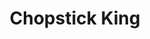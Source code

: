 ---
layout: place
title: "Chopstick King"
permalink: /new-jersey/lake-hopatcong/chopstick-king.html
stateAbbr: NJ
stateName: New Jersey
cityName: Lake Hopatcong
seo:
  name: "Chopstick King"
  type: Restaurant
  links: null
description: "Chopstick King serves delicious sushi in Lake Hopatcong, New Jersey. Try fresh Japanese dishes for a great dining experience. "
place_id: ChIJEUgkT1Rzw4kRk46IX9qTFZE
photos:
  - name: >-
      places/ChIJEUgkT1Rzw4kRk46IX9qTFZE/photos/AeeoHcL54-BuzbjRXmePmPOo4l6TmRPq4RRaycxLowtSJ7dNZ8Tm5rzCDkNiaLFNib11t3CQ5iXx5QKgd-Q9SagDFr05_kjYlUpc9zBBD0IZkBZ1IJv80tkE3axus6-pWgyUcD8m4iDlSBrl_AtVSiE1dq6865Zv_4BgfGAvd3GUCUKfnk_pAbiMgi3JH2PZydwAKrhWSj-TTrnTr2yOq88r_xX1l89SpbBERUarruqDQxn7FaiIwTOGbIehS5R-7t82tnDjP2eMbAh0f1SwKEb47xjgKq3WrywcJ143BzO4Ya87sPRL4xGLVfF2g2S_MkUJJ9a5wmde88rZXrfe8-Jus6w0j61pZxF5_jphWGs9jPhjlGeY7MaEX-Isag0HPqOmf69HsnRUqKR6yqfG2ZtBQjjSYputgABZ3NQ9qgQang2LNILb
    widthPx: 4032
    heightPx: 3024
    authorAttributions:
      - displayName: Kostiantyn Denysenko
        uri: https://maps.google.com/maps/contrib/105996353036301895706
        photoUri: >-
          https://lh3.googleusercontent.com/a-/ALV-UjVirF2njseWYVn0vRjX_Xj8-PxDStnjJ40Q3kEe76s1gYrOwP6V=s100-p-k-no-mo
    flagContentUri: >-
      https://www.google.com/local/imagery/report/?cb_client=maps_api_places.places_api&image_key=!1e10!2sCIHM0ogKEICAgIDEgeiKrgE&hl=en-US
    googleMapsUri: >-
      https://www.google.com/maps/place//data=!3m4!1e2!3m2!1sCIHM0ogKEICAgIDEgeiKrgE!2e10!4m2!3m1!1s0x89c373544f244811:0x911593da5f888e93
  - name: >-
      places/ChIJEUgkT1Rzw4kRk46IX9qTFZE/photos/AeeoHcJVy2Xc3FOiOaTNAtEZEd_HrpBs4fmjc6zmutNNc7upE78srS4fCeb_RiPb6y-16qJMk0bcC8xbR82ez7AzMbJgTp6LkehA71q4OhNZ6aCYJ2psRKDv3XRv2syVvpeOBdG3krBXReSWhBarHnWGU8Do_MVN3aGXcHdwfwnPugbGmxLGhtBmztEKO9qHs7yYEowgx5LsQWdq72_5YTgEyXUTISt-Jsw9PAhfMBQeb_-hrYnOJrx98o0X39zNSpSEaU8OVAt288-1NTqOYXAgYdWpnA7yKldsbZpldaOxQzouqV9VbhAT5SrHAEo1nA2CPtYMLTW5H7xXa3CKc7b8Q4p33SGkyzBwer2xo4diFFmiYRWBLGSYYS3T0YfZ3WlGVKbw3OtYlT3-QYFJJ4gEr7iPKuf-xWBtQHve3SAK3bcjjHw
    widthPx: 4160
    heightPx: 3120
    authorAttributions:
      - displayName: Enrique Chon
        uri: https://maps.google.com/maps/contrib/104094669479678565183
        photoUri: >-
          https://lh3.googleusercontent.com/a-/ALV-UjXzgCBL6wZPq0vk8f_hPcU307KwRCNK6-28bgQWWBrCUcfSa1iSew=s100-p-k-no-mo
    flagContentUri: >-
      https://www.google.com/local/imagery/report/?cb_client=maps_api_places.places_api&image_key=!1e10!2sCIHM0ogKEICAgICMzJjQ3QE&hl=en-US
    googleMapsUri: >-
      https://www.google.com/maps/place//data=!3m4!1e2!3m2!1sCIHM0ogKEICAgICMzJjQ3QE!2e10!4m2!3m1!1s0x89c373544f244811:0x911593da5f888e93
  - name: >-
      places/ChIJEUgkT1Rzw4kRk46IX9qTFZE/photos/AeeoHcLpSccxia9dj9R-bXbY5C2Imz5UmR3ihCdd8aurYZpCmw-g_yrMyHi7qMVs0fVE6hWqVKrxu3CcFjgYK8IFOOM2XJBLJoYM58C1kAx6Gpv-fosJUW1I---m701WF7yVEB01NEjUR-6zKn5Vr5tk9JQztUk5NNN9Trv6-Jp-CGU50XvmPpcd0vavmr3MTIvTWdpXZgqmXyDl9jt0B8VNSNuzJIBfLbKUk3tCiK-ShMX1403iAmD-HaLk2BzP0qYtruRfIIFxj7AfbI9m3DtGbvYO_E2f_5pf16H3SLdc_XhqLKIvI0wTUzIDCWXv-h0vi29VOHiXCizCfFnsFKEDLaDTlTGQF6MIMBXZdFR5Z3_bM8-YWY73uZRe7B2B6kUTAq9yNzTuzuxPF3Q1fygzKGCrIeduy4CP-P3sjNHWLDuNqaZP
    widthPx: 3024
    heightPx: 4032
    authorAttributions:
      - displayName: Des KF
        uri: https://maps.google.com/maps/contrib/112342706968952739677
        photoUri: >-
          https://lh3.googleusercontent.com/a-/ALV-UjXTXZZGv3H-Qc0rEGXnkZ_RbxAYMVeL91Ryhi1wKGGZL_B97RUr=s100-p-k-no-mo
    flagContentUri: >-
      https://www.google.com/local/imagery/report/?cb_client=maps_api_places.places_api&image_key=!1e10!2sCIHM0ogKEICAgICB4eX0_gE&hl=en-US
    googleMapsUri: >-
      https://www.google.com/maps/place//data=!3m4!1e2!3m2!1sCIHM0ogKEICAgICB4eX0_gE!2e10!4m2!3m1!1s0x89c373544f244811:0x911593da5f888e93
  - name: >-
      places/ChIJEUgkT1Rzw4kRk46IX9qTFZE/photos/AeeoHcIRuduvchnGXTtgDB_fXfG0GM1_Mtf77jHkK2zQPtrMGcNMFkEWklfMXVEMqd6Mfs8OM6P3jHHeqbhen1ZUVsO7TNfqEBiyDm5UC6hBXKw622oHFopLm7ZkXiaEjnFUODx1A_0pEVAXh3jM1DobxLrmA0SS8LJWHw81ELQ2d5ICNvca_IiG0z3KAQnqM7XCFON4GpceXo7wg0L2awc0LcZlbWEmwacuFINWY02jh9HWZ_h6CRpiijZJSh5nkhO-dZne9jtVHTTkCB8Kh6YHLKzvmKXX9rrSqxJmsu53p6Xk82zEZdalHZ762dXpu0XwenGPE-ndy5QrGx4oVEX3dH8HakS3zANNL5GimgR6LlHuV97ktOQQ2ROMf3SoThEGWls3f9eR6dALMMJv_58aYiGeJc8GT9UNST4SQHKErs1Vmi3L
    widthPx: 3024
    heightPx: 4032
    authorAttributions:
      - displayName: Annette Karlsson
        uri: https://maps.google.com/maps/contrib/102974342956167622513
        photoUri: >-
          https://lh3.googleusercontent.com/a/ACg8ocJ-uuqdFSRMRZRVi2vhFsr3dMSsQxQII-_O2lri0PJgBrDLOg=s100-p-k-no-mo
    flagContentUri: >-
      https://www.google.com/local/imagery/report/?cb_client=maps_api_places.places_api&image_key=!1e10!2sCIHM0ogKEICAgICb56bx8wE&hl=en-US
    googleMapsUri: >-
      https://www.google.com/maps/place//data=!3m4!1e2!3m2!1sCIHM0ogKEICAgICb56bx8wE!2e10!4m2!3m1!1s0x89c373544f244811:0x911593da5f888e93
  - name: >-
      places/ChIJEUgkT1Rzw4kRk46IX9qTFZE/photos/AeeoHcIs9EEOFzN0Y_CGLfP9TJIMJTbc9GlkynBqp_3Rdj0t8vXO0YAJGRR6B5Hl6Gr1FkNc_JNA9xi1hM8Kb8ussOjBJJSOoPPXYUZ3gKJOdQ9KkfTJg0IMmiQlAD54G2nyDjJ-yEy9Mh5ExLLZvev9YOrCqauLMlrepCpi1ZtIJ9xQP0WlEeaKUCCyHtngpSF8p_WIuvAu9-_3ZMya0avoikHeIQGPw_whu1q7UqXyzaJ21_-CYwwuUCHEgtio-M6nndSvI_cpNtZIVdgPXxB3zfpV2GrOYhmoWyrWzZj4yrUdMmMEfQG0KEtWuJF7xDb2spNoY9AN58ZKyNbhlZq0HQ36ThstaViqbN8-rumcp-Px1OHP3JKTwdKxgF-B77KDhYaJqQaSM7Rw00rexQeq3P-bFEi6nWwwdIFBZYn62u5pgd6w
    widthPx: 4160
    heightPx: 3120
    authorAttributions:
      - displayName: Enrique Chon
        uri: https://maps.google.com/maps/contrib/104094669479678565183
        photoUri: >-
          https://lh3.googleusercontent.com/a-/ALV-UjXzgCBL6wZPq0vk8f_hPcU307KwRCNK6-28bgQWWBrCUcfSa1iSew=s100-p-k-no-mo
    flagContentUri: >-
      https://www.google.com/local/imagery/report/?cb_client=maps_api_places.places_api&image_key=!1e10!2sCIHM0ogKEICAgICMzPzN6wE&hl=en-US
    googleMapsUri: >-
      https://www.google.com/maps/place//data=!3m4!1e2!3m2!1sCIHM0ogKEICAgICMzPzN6wE!2e10!4m2!3m1!1s0x89c373544f244811:0x911593da5f888e93
  - name: >-
      places/ChIJEUgkT1Rzw4kRk46IX9qTFZE/photos/AeeoHcKT4WmJJ5lrMx77wHbVqOc2GY3DSnvSIzZkWugHlan9wGdkfAAOwuTO-6PDoE67fOT-41erUJI3WNFmtzDF-Od71mKScf9nPxthPVDlvkB2-8k4KguqQOdBGTDiW2dctC6ZBMuDYkX4QPM-H2_uThZDF62Me5MkFT8aidP19o9uk1OD-UmcY0StTGbhPUZmuWiDCyRIf-jw35R-pzePU2oyPqeC-xsQjPRj52QOj2gv_9jqu03CYtfIpxkJamK3q0xHFjLBl3S02xs6UtE2kOyqcDBI5e1g7clt_SG1zYTQUedloCIOpgTTdxdVhaWDOVyjxCJkPKBzkXxMHJ4_w_BkbBKdEpSlNMCwMyYDN8dnUqSVvjeUYt_OfxnRCedDTLkTPJ530GX34rUYcww7U0F7NpxDJifxdXGjFo-KebQmXeI
    widthPx: 4160
    heightPx: 3120
    authorAttributions:
      - displayName: Enrique Chon
        uri: https://maps.google.com/maps/contrib/104094669479678565183
        photoUri: >-
          https://lh3.googleusercontent.com/a-/ALV-UjXzgCBL6wZPq0vk8f_hPcU307KwRCNK6-28bgQWWBrCUcfSa1iSew=s100-p-k-no-mo
    flagContentUri: >-
      https://www.google.com/local/imagery/report/?cb_client=maps_api_places.places_api&image_key=!1e10!2sCIHM0ogKEICAgICMzMzEhgE&hl=en-US
    googleMapsUri: >-
      https://www.google.com/maps/place//data=!3m4!1e2!3m2!1sCIHM0ogKEICAgICMzMzEhgE!2e10!4m2!3m1!1s0x89c373544f244811:0x911593da5f888e93
  - name: >-
      places/ChIJEUgkT1Rzw4kRk46IX9qTFZE/photos/AeeoHcLXckGizAhLvRCn2jXTDllOxgDvmzqnpgRCeUIRUOPicsrjWJl4py5J6mUeREGQ9IBWikFXOv6GImhoEjn_ppdkOYV7xOZrNlN0uRd7Ugq5DpfWMVwJm1F8c5smLnnHYCxE9ZD61fCEQiWy2XlWA_cwRlAnrZv9PapZsP-lh6IclHAm1BYXw1Pm3s94r4vbdH_aJsk1wAgyGeMSxqgjt1gp8jOBeJ9GPRbKxGaUatIPYVUDzVipo-qgL-0RmlTsUylQFCJ4yjXlNDoSSwAOcSK_lLPokdprhdEODI3Gn9g60b5gUvQojtlkZlvV0t_QU1QPT-1578LTdnRoDRLZu6J3DS-6oYzmihB3C31nPQhmlmV_P4bCIk7OBzrl22OSxW9M7Mo51ea145lWmWOfpbPQKa2y7DALADljNix7ETuIZkA
    widthPx: 3024
    heightPx: 4032
    authorAttributions:
      - displayName: SD J
        uri: https://maps.google.com/maps/contrib/117858774944851777098
        photoUri: >-
          https://lh3.googleusercontent.com/a/ACg8ocKN2ykLd9CIojgu4V5tYeD6bulI2dyxNLQCy1CHipD_OBUYAA=s100-p-k-no-mo
    flagContentUri: >-
      https://www.google.com/local/imagery/report/?cb_client=maps_api_places.places_api&image_key=!1e10!2sCIHM0ogKEICAgICdqLnvpgE&hl=en-US
    googleMapsUri: >-
      https://www.google.com/maps/place//data=!3m4!1e2!3m2!1sCIHM0ogKEICAgICdqLnvpgE!2e10!4m2!3m1!1s0x89c373544f244811:0x911593da5f888e93
  - name: >-
      places/ChIJEUgkT1Rzw4kRk46IX9qTFZE/photos/AeeoHcKEGLF5niqIwq648tbhJst5YqDQN5roE0aH32JaNP7W_E-attWhAOdLEHMYT3veA5bJMdDmvHqUd08y3i29QAA2oQo88zIXJZxZwQOEB8pcx2CTjzVrlZJ1KFdviShmTxh749wesPGeaMI3PXVKoxkMPG85yTAZLd62SKUipqpskb0m_rkTWzdJQcfgMx2MKGzANQBK5TE-D1IhRV_E1vWBCSrmKkGAnY5WHT0TXCjjTQ53mm8jQMv61G4Hf_jx586GRmJVG4uRRY9oN4GBKE5GP9VnfBT_gSjG5gRqUZOc5Ut-dZzN-UlukdC5OFDOFQUGXsv4HadLCZozeCu2zRaTHghHp1v_Mnv8lxkQp8g3rStyu70eZhASZ2DSb-zH1Ru1d4U68bco-jS-tCQe86vfFP3FLv8w1SEeQzn3bmd6ykGZ
    widthPx: 1836
    heightPx: 3264
    authorAttributions:
      - displayName: Vince Del Tatto
        uri: https://maps.google.com/maps/contrib/101672857926601963811
        photoUri: >-
          https://lh3.googleusercontent.com/a-/ALV-UjXofeCABxwZJoNJNp4aciI840FFeCEI2ZDAIREyaUHv6HSpYYw=s100-p-k-no-mo
    flagContentUri: >-
      https://www.google.com/local/imagery/report/?cb_client=maps_api_places.places_api&image_key=!1e10!2sCIHM0ogKEICAgIC4h5a_rAE&hl=en-US
    googleMapsUri: >-
      https://www.google.com/maps/place//data=!3m4!1e2!3m2!1sCIHM0ogKEICAgIC4h5a_rAE!2e10!4m2!3m1!1s0x89c373544f244811:0x911593da5f888e93
  - name: >-
      places/ChIJEUgkT1Rzw4kRk46IX9qTFZE/photos/AeeoHcKM_bxIE1Mr9ZdudC4a966Gbv8aBnCUrKkCyLQuipPfYER2MDYh3M1VxDgYoxEawFs0L6ntyZVrMnO8ANHyaznLW_tjuwOgV84znFoi8SIqYzew4s0e6BCxlHxR94vGVpgL91aTH4OeQfkyyYSv0pGin7S1yyX1TU1HcCrt8IfTixHK4QzSWlyyPhzfws4ZbTO7FW3x3esC3XNB3B1arxmxFQ4CT-gamlMvixMusruoB7Uqa0NCIvv9LFKRbp-EFcanNLvSmYc8Ep9fk3jLhfIdSCzMiSGAzv3S4fsB3cpYhDoZOmMfb7N8EIEVzkQC7vM8tv0BSd9mvlv6os1TR37P7QQZiVuDJ526zu4IQ9Yqg5mkNVtjkZdcCuxp_vFVLTkmj_4J2M1e8X_Ry8oSov5H0kBB_RQPctBgUxtz-cdeiLGi
    widthPx: 3000
    heightPx: 4000
    authorAttributions:
      - displayName: Danrley Silva
        uri: https://maps.google.com/maps/contrib/105613295119832772280
        photoUri: >-
          https://lh3.googleusercontent.com/a-/ALV-UjWVmYyH_rVSpzBuxhXcFpFieFawLpPLaQG1X5Q1aKG8opXyVIFVWQ=s100-p-k-no-mo
    flagContentUri: >-
      https://www.google.com/local/imagery/report/?cb_client=maps_api_places.places_api&image_key=!1e10!2sCIHM0ogKEICAgICx1vyLtQE&hl=en-US
    googleMapsUri: >-
      https://www.google.com/maps/place//data=!3m4!1e2!3m2!1sCIHM0ogKEICAgICx1vyLtQE!2e10!4m2!3m1!1s0x89c373544f244811:0x911593da5f888e93
  - name: >-
      places/ChIJEUgkT1Rzw4kRk46IX9qTFZE/photos/AeeoHcLoy6CkDu4Jd3eVAHvE4qdXbUarmH3wdhNCG9waZwEbsBQmr5k0LlZZl-ha2AwMENUv68jvRsqNhB9qrnqRK0HVxacR85iFRrlnbWwTWlL63mtIq0JRSmA5juI6eV-IRR5g2Lq8YN1uEhgW9I7X9yO1lo7jfwqsUreIOOZt69I1gdgKghjnBpEQslLFN30dkVCWX1qDD-Byg1COZNKghukf2cXpq30uZUu4MMHi9mQKKpzmTYEPEzdqFJrcSKWokIkEtA4AjoWSNoTipr7nKKq_6_JEcaqtU_z6b_3DQWD2Nf2jHKQx9v2yRlC6JUKbJaZ5KLBqkhrltpi_xw4vxfKcV9NSvGOPROR5BxYg81zY-fRoEiYuHERnHn7Rbm4btvIScxx2Rzb4Egz7Ak20CC8OD_5ztSA2u2Hx3J9d9nsyRg
    widthPx: 4032
    heightPx: 3024
    authorAttributions:
      - displayName: Kostiantyn Denysenko
        uri: https://maps.google.com/maps/contrib/105996353036301895706
        photoUri: >-
          https://lh3.googleusercontent.com/a-/ALV-UjVirF2njseWYVn0vRjX_Xj8-PxDStnjJ40Q3kEe76s1gYrOwP6V=s100-p-k-no-mo
    flagContentUri: >-
      https://www.google.com/local/imagery/report/?cb_client=maps_api_places.places_api&image_key=!1e10!2sCIHM0ogKEICAgIDEgYzWJQ&hl=en-US
    googleMapsUri: >-
      https://www.google.com/maps/place//data=!3m4!1e2!3m2!1sCIHM0ogKEICAgIDEgYzWJQ!2e10!4m2!3m1!1s0x89c373544f244811:0x911593da5f888e93
address: '5 Bowling Green Pkwy # 2, Lake Hopatcong, NJ 07849, USA'
street: '5 Bowling Green Pkwy # 2'
city: Lake Hopatcong
state: NJ
zip: '07849'
country: USA
neighborhood: Lake Hopatcong
latitude: '40.962830'
longitude: '-74.598404'
accessibility_options:
  wheelchairAccessibleParking: true
  wheelchairAccessibleEntrance: true
business_status: OPERATIONAL
name: Chopstick King
google_maps_links:
  directionsUri: >-
    https://www.google.com/maps/dir//''/data=!4m7!4m6!1m1!4e2!1m2!1m1!1s0x89c373544f244811:0x911593da5f888e93!3e0
  placeUri: https://maps.google.com/?cid=10454424676125413011
  writeAReviewUri: >-
    https://www.google.com/maps/place//data=!4m3!3m2!1s0x89c373544f244811:0x911593da5f888e93!12e1
  reviewsUri: >-
    https://www.google.com/maps/place//data=!4m4!3m3!1s0x89c373544f244811:0x911593da5f888e93!9m1!1b1
  photosUri: >-
    https://www.google.com/maps/place//data=!4m3!3m2!1s0x89c373544f244811:0x911593da5f888e93!10e5
primary_type: Chinese Restaurant
opening_hours:
  regular: null
  current: null
secondary_opening_hours:
  regular:
    weekdayDescriptions: null
    type: null
  current:
    weekdayDescriptions: null
    type: null
phone: null
price_level: null
price_range: null
rating: null
rating_count: 0
website: null
reviews: null
parking_options: null
payment_options: null
allow_dogs: null
curbside_pickup: null
delivery: null
dine_in: null
good_for_children: null
good_for_groups: null
good_for_sports: null
live_music: null
menu_for_children: null
outdoor_seating: null
reservable: null
restroom: null
serves_beer: null
serves_breakfast: null
serves_brunch: null
serves_cocktails: null
serves_coffee: null
serves_dinner: null
serves_dessert: null
serves_lunch: null
serves_vegetarian_food: null
serves_wine: null
takeout: null
update_category: essentials
summary: null

---